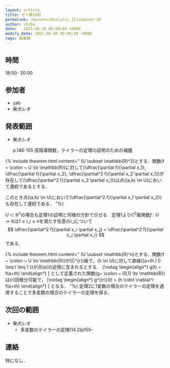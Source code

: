 ```yaml
---
layout: article
title: ゼミ第10回
permalink: /minutes/Analysis_II/seminar-10
author: shiba
date:   2021-06-16 00:00:00 +0900
modify_date: 2021-06-30 00:00:00 +0900
tags: 議事録
---
```



## 時間

18:00- 20:00

## 参加者

- zab
- 柴犬レオ

## 発表範囲

- 柴犬レオ

  p.146-155 高階導関数，テイラーの定理の証明のための補題

{% include theorem.html content="
\(U \subset \mathbb{R}^2\)とする．関数\(f ~ \colon ~ U \to \mathbb{R}\)に対して\(\dfrac{\partial f}{\partial x_1}, \dfrac{\partial f}{\partial x_2}, \dfrac{\partial^2 f}{\partial x_2 \partial x_1}\)が存在して\(\dfrac{\partial^2 f}{\partial x_2 \partial x_1}\)は点\((a,b) \in U\)において連続であるとする．

このとき点\((a,b) \in U\)において\(\dfrac{\partial^2 f}{\partial x_1 \partial x_2}\)も存在して連続である．
"%}

$U \subset \mathbb{R}^n$の場合も定理1の証明と同様の方針で示せる．定理1より$C^2$級関数$f~ \colon ~ U \to  \mathbb{R}$は$1 \leq i, j \leq n$を満たす任意の$i,j$について
$$
\dfrac{\partial^2 f}{\partial x_i \partial x_j} = \dfrac{\partial^2 f}{\partial x_j \partial x_i}
$$
である．

{% include theorem.html content="
\(U \subset \mathbb{R}^n\)とする．関数\(f ~ \colon ~ U \to \mathbb{R}\)が\(C^{r}\)級で，\(h \in U\)に対して直線\(\{a+th | 0 \leq t \leq 1 \}\)が点\(a\)の近傍に含まれるとする．
\[\notag
    \begin{align*}
        g(t) = f(a+th)
    \end{align*}
\]
として定義された関数\(g~ \colon ~ [0,1] \to \mathbb{R}\)は\(r\)回微分可能で，
\[\notag
    \begin{align*}
        g^{(r)}(t) = (h \cdot \nabla)^r f(a+th)
    \end{align*}
\]
となる．
"%}
定理2に1変数の場合のテイラーの定理を適用することで多変数の場合のテイラーの定理を得る．


## 次回の範囲

- 柴犬レオ
  - 多変数のテイラーの定理(14.2)p155-

## 連絡

特になし．

